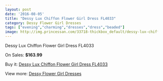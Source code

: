 ```yaml
---
layout: post
date: '2016-08-05'
title: "Dessy Lux Chiffon Flower Girl Dress FL4033"
category: Dessy Flower Girl Dresses
tags: ["evening","charming","dresses","dress","beaded"]
image: http://img.princessan.com/33718-thickbox_default/dessy-lux-chiffon-flower-girl-dress-fl4033.jpg
---
```

Dessy Lux Chiffon Flower Girl Dress FL4033

On Sales: **$163.99**
<a href="https://www.princessan.com/en/15699-dessy-lux-chiffon-flower-girl-dress-fl4033.html"><amp-img layout="responsive" width="600" height="600" src="//img.princessan.com/33718-thickbox_default/dessy-lux-chiffon-flower-girl-dress-fl4033.jpg" alt="Dessy Lux Chiffon Flower Girl Dress FL4033 0" /></a>

Buy it: [Dessy Lux Chiffon Flower Girl Dress FL4033](https://www.princessan.com/en/15699-dessy-lux-chiffon-flower-girl-dress-fl4033.html "Dessy Lux Chiffon Flower Girl Dress FL4033")

View more: [Dessy Flower Girl Dresses](https://www.princessan.com/en/117- "Dessy Flower Girl Dresses")
